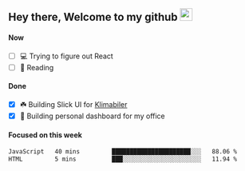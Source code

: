 ## Hey there, Welcome to my github <img src="https://media.giphy.com/media/hvRJCLFzcasrR4ia7z/giphy.gif" width="25px">

#### Now
- [ ] 💻 Trying to figure out React
- [ ] 📕 Reading

#### Done
- [x] ☘️ Building Slick UI for [Klimabiler](https://klimabiler.dk)
- [x] 🚀 Building personal dashboard for my office
 
 #### Focused on this week
<!--START_SECTION:waka-->

```txt
JavaScript   40 mins         ██████████████████████░░░   88.06 %
HTML         5 mins          ███░░░░░░░░░░░░░░░░░░░░░░   11.94 %
```

<!--END_SECTION:waka-->

